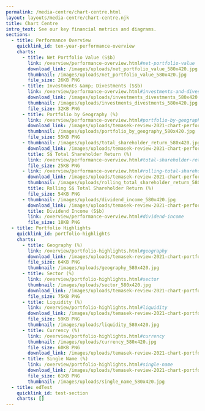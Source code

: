 ```yaml
---
permalink: /media-centre/chart-centre.html
layout: layouts/media-centre/chart-centre.njk
title: Chart Centre
intro_text: See our key financial metrics and diagrams.
sections:
  - title: Performance Overview
    quicklink_id: ten-year-performance-overview
    charts:
      - title: Net Portfolio Value (S$b)
        link: /overview/performance-overview.html#net-portfolio-value
        download_link: /images/uploads/net_portfolio_value_580x420.jpg
        thumbnail: /images/uploads/net_portfolio_value_580x420.jpg
        file_size: 26KB PNG
      - title: Investments &amp; Divestments (S$b)
        link: /overview/performance-overview.html#investments-and-divestments
        download_link: /images/uploads/investments_divestments_580x420.jpg
        thumbnail: /images/uploads/investments_divestments_580x420.jpg
        file_size: 32KB PNG
      - title: Portfolio by Geography (%)
        link: /overview/performance-overview.html#portfolio-by-geography
        download_link: /images/uploads/temasek-review-2021-chart-performance-overview-portfolio-by-geography.png
        thumbnail: /images/uploads/portfolio_by_geography_580x420.jpg
        file_size: 55KB PNG
      - thumbnail: /images/uploads/total_shareholder_return_580x420.jpg
        download_link: /images/uploads/temasek-review-2021-chart-performance-overview-total-shareholder-return.png
        title: S$ Total Shareholder Return (%)
        link: /overview/performance-overview.html#total-shareholder-return
        file_size: 25KB PNG
      - link: /overview/performance-overview.html#rolling-total-shareholder-return
        download_link: /images/uploads/temasek-review-2021-chart-performance-overview-rolling-s-total-shareholder-return.png
        thumbnail: /images/uploads/rolling_total_shareholder_return_580x420.jpg
        title: Rolling S$ Total Shareholder Return (%)
        file_size: 54KB PNG
      - thumbnail: /images/uploads/dividend_income_580x420.jpg
        download_link: /images/uploads/temasek-review-2021-chart-performance-overview-dividend-income.png
        title: Dividend Income (S$b)
        link: /overview/performance-overview.html#dividend-income
        file_size: 18KB PNG
  - title: Portfolio Highlights
    quicklink_id: portfolio-highlights
    charts:
      - title: Geography (%)
        link: /overview/portfolio-highlights.html#geography
        download_link: /images/uploads/temasek-review-2021-chart-portfolio-highlights-geography.png
        file_size: 64KB PNG
        thumbnail: /images/uploads/geography_580x420.jpg
      - title: Sector (%)
        link: /overview/portfolio-highlights.html#sector
        thumbnail: /images/uploads/sector_580x420.jpg
        download_link: /images/uploads/temasek-review-2021-chart-portfolio-highlights-sector.png
        file_size: 75KB PNG
      - title: Liquidity (%)
        link: /overview/portfolio-highlights.html#liquidity
        download_link: /images/uploads/temasek-review-2021-chart-portfolio-highlights-liquidity.png
        file_size: 59KB PNG
        thumbnail: /images/uploads/liquidity_580x420.jpg
      - title: Currency (%)
        link: /overview/portfolio-highlights.html#currency
        thumbnail: /images/uploads/currency_580x420.jpg
        file_size: 60KB PNG
        download_link: /images/uploads/temasek-review-2021-chart-portfolio-highlights-currency.png
      - title: Single Name (%)
        link: /overview/portfolio-highlights.html#single-name
        download_link: /images/uploads/temasek-review-2021-chart-portfolio-highlights-single-name.png
        file_size: 61KB PNG
        thumbnail: /images/uploads/single_name_580x420.jpg
  - title: edTest
    quicklink_id: test-section
    charts: []
---
```

